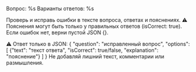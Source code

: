 Вопрос: %s
Варианты ответов:
%s

Проверь и исправь ошибки в тексте вопроса, ответах и пояснениях.
⚠️ Пояснения могут быть только у правильных ответов (isCorrect: true).
Если ошибок нет, верни пустой JSON {}. 

⚠️ Ответ только в JSON:
{
  "question": "исправленный вопрос",
  "options": [
    {"text": "текст ответа", "isCorrect": true/false, "explanation": "пояснение"}
  ]
}
Не добавляй лишний текст, комментарии или размышления.
